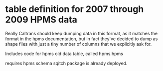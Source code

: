 # table definition for 2007 through 2009 HPMS data

Really Caltrans should keep dumping data in this format, as it matches
the format in the hpms documentation, but in fact they've decided to
dump as shape files with just a tiny number of columns that we
explicitly ask for.

Includes code for hpms old data table, called hpms.hpms

requires hpms schema sqitch package is already deployed.
